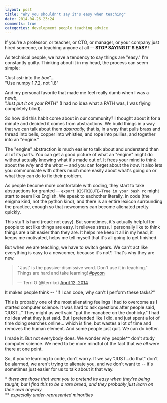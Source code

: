 ```yaml
---
layout: post
title: "Why you shouldn't say it's easy when teaching"
date: 2014-04-26 23:24
comments: true
categories: development people teaching advice
---
```

If you're a professor, or teacher, or CTO, or manager, or your company just hired someone, or teaching anyone at all -- **STOP SAYING IT'S EASY!**

As technical people, we have a tendency to say things are "easy." I'm constantly guilty. Thinking about it in my head, the process can seem simple: 

"Just *ssh* into the *box*"...  
"Use numpy 1.7.2, not 1.8"   

And my personal favorite that made me feel really dumb when I was a newb,  
"Just *put it on your PATH*" (I had no idea what a PATH was, I was flying completely blind).

So how did this habit come about in our community? I thought about it for a
minute and decided it comes from abstractions. We build things in a way that we
can talk about them *abstractly,* that is, in a way that pulls brass and thread
into bells, copper into whistles, and rope into pullies, and together into an
"engine." 

The "engine" abstraction is much easier to talk about and understand than all
of its parts. You can get a good picture of what an "engine" might do without
actually knowing what it's made out of.  It frees your mind to think about the
*why* and the *what* -- and you can forget about the *how*. It also lets you
communicate with others much more easily about what's going on or what they can
do to fix their problem.

As people become more comfortable with coding, they start to take abstractions
for granted -- ```export DISTRIBUTE=True in your bash rc``` might start to seem
like English. We speak to eachother literally, in code (the enigma kind, not
the python kind), and there is an entire lexicon surrounding the practice,
enough so that newcomers can become alienated pretty quickly.

This stuff is hard (read: not easy). But sometimes, it's actually helpful for
people to act like things are easy. It relieves stress. I personally like to
think things are a bit easier than they are. It helps me keep it all in my
head, it keeps me motivated, helps me tell myself that it's all going to get finished. 

But when we are teaching, we have to switch gears. We can't act like everything
is easy to a newcomer, because it's not\*. That's why they are new.   

<blockquote class="twitter-tweet" lang="en"><p>&quot;&#39;Just&#39; is the passive-dismissive word. Don&#39;t use it in teaching.&quot; Things are hard and take learning! <a href="https://twitter.com/search?q=%23pycon&amp;src=hash">#pycon</a></p>&mdash; Terri O (@terriko) <a href="https://twitter.com/terriko/statuses/455080497539190786">April 12, 2014</a></blockquote>
<script async src="//platform.twitter.com/widgets.js" charset="utf-8"></script>

It makes people think -- "if I can code, why can't I perform these tasks?"

This is probably one of the most alienating feelings I had to overcome as I
started computer science. It was hard to ask questions after people said,
"JUST..." They might as well said "put the manabee on the doohicky." I had no
idea what they just said. But I pretended like I did, and just spent a lot of
time doing searches online... which is fine, but wastes a lot of time and
removes the human element. And some people just quit. We can do better.

I made it. But not everybody does. We wonder why people\*\* don't study
computer science. We need to be more mindful of the fact that we *all* were
there at one point.

So, if you're learning to code, don't worry. If we say "JUST...do that" don't
be alarmed, we aren't trying to alienate you, and we don't want to -- it's
sometimes just easier for us to talk about it that way.

\* *there are those that want you to pretend its easy when they're being taught, but I find this to be a rare breed, and they probably just learn on their own anyway.*   
\*\* *especially under-represented minorities*
